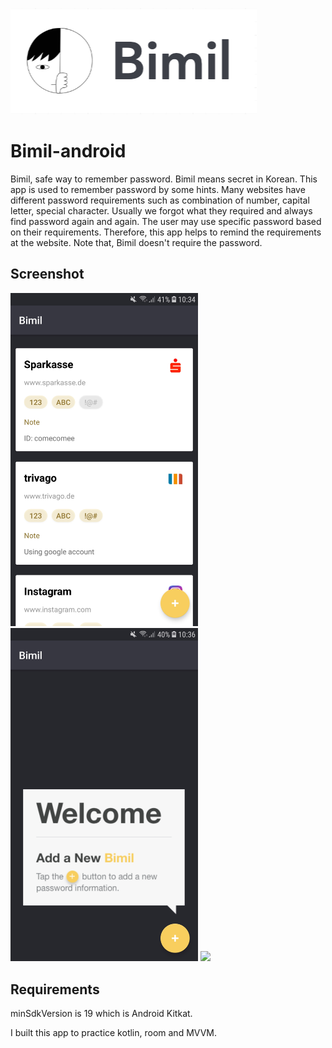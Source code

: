 ![Bimil](./assets/logo.png)
# Bimil-android
Bimil, safe way to remember password.
Bimil means secret in Korean. 
This app is used to remember password by some hints.
Many websites have different password requirements such as combination of number, capital letter, special character.
Usually we forgot what they required and always find password again and again.
The user may use specific password based on their requirements.
Therefore, this app helps to remind the requirements at the website.
Note that, Bimil doesn't require the password. 

## Screenshot
<img src="./assets/mainSS.jpeg" width="300"> <img src="./assets/welcomSS.jpeg" width="300"> <img src="./assets/newActivity.jpeg" width="300">

## Requirements
minSdkVersion is 19 which is Android Kitkat.

I built this app to practice kotlin, room and MVVM.
